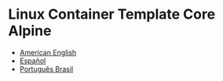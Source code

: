 # Linux Container Template Core Alpine

* [American English](./en_US.md)
* [Español](./es.md)
* [Português Brasil](./pt_BR.md) 